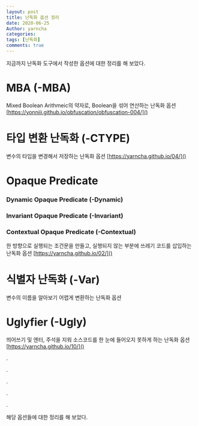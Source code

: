 ```yaml
---
layout: post
title: 난독화 옵션 정리
date: 2020-06-25
Author: yarncha
categories:
tags: [난독화]
comments: true
---
```


지금까지 난독화 도구에서 작성한 옵션에 대한 정리를 해 보았다.

# MBA (-MBA)

Mixed Boolean Arithmeic의 약자로, Boolean을 섞어 연산하는 난독화 옵션 [https://yonniii.github.io/obfuscation/obfuscation-004/]()

# 타입 변환 난독화 (-CTYPE)

변수의 타입을 변경해서 저장하는 난독화 옵션 [https://yarncha.github.io/04/]()

# Opaque Predicate

### Dynamic Opaque Predicate (-Dynamic)

### Invariant Opaque Predicate (-Invariant)

### Contextual Opaque Predicate (-Contextual)

한 방향으로 실행되는 조건문을 만들고, 실행되지 않는 부분에 쓰레기 코드를 삽입하는 난독화 옵션 [https://yarncha.github.io/02/]()

# 식별자 난독화 (-Var)

변수의 이름을 알아보기 어렵게 변환하는 난독화 옵션

# Uglyfier (-Ugly)

띄어쓰기 및 엔터, 주석을 지워 소스코드를 한 눈에 들어오지 못하게 하는 난독화 옵션 [https://yarncha.github.io/10/]()


.

.

.

.

.

해당 옵션들에 대한 정리를 해 보았다.

